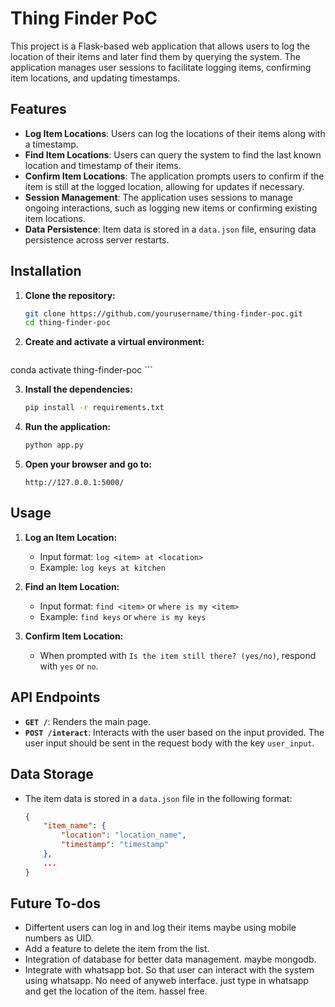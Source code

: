 # Thing Finder PoC

This project is a Flask-based web application that allows users to log the location of their items and later find them by querying the system. The application manages user sessions to facilitate logging items, confirming item locations, and updating timestamps.

## Features

- **Log Item Locations**: Users can log the locations of their items along with a timestamp.
- **Find Item Locations**: Users can query the system to find the last known location and timestamp of their items.
- **Confirm Item Locations**: The application prompts users to confirm if the item is still at the logged location, allowing for updates if necessary.
- **Session Management**: The application uses sessions to manage ongoing interactions, such as logging new items or confirming existing item locations.
- **Data Persistence**: Item data is stored in a `data.json` file, ensuring data persistence across server restarts.

## Installation

1. **Clone the repository:**
    ```sh
    git clone https://github.com/yourusername/thing-finder-poc.git
    cd thing-finder-poc
    ```

2. **Create and activate a virtual environment:**
    ```sh conda create --name [thing-finder-poc] python=3.8
conda activate thing-finder-poc
    ```

3. **Install the dependencies:**
    ```sh
    pip install -r requirements.txt
    ```

4. **Run the application:**
    ```sh
    python app.py
    ```

5. **Open your browser and go to:**
    ```
    http://127.0.0.1:5000/
    ```

## Usage

1. **Log an Item Location:**
    - Input format: `log <item> at <location>`
    - Example: `log keys at kitchen`

2. **Find an Item Location:**
    - Input format: `find <item>` or `where is my <item>`
    - Example: `find keys` or `where is my keys`

3. **Confirm Item Location:**
    - When prompted with `Is the item still there? (yes/no)`, respond with `yes` or `no`.

## API Endpoints

- **`GET /`**: Renders the main page.
- **`POST /interact`**: Interacts with the user based on the input provided. The user input should be sent in the request body with the key `user_input`.

## Data Storage

- The item data is stored in a `data.json` file in the following format:
    ```json
    {
        "item_name": {
            "location": "location_name",
            "timestamp": "timestamp"
        },
        ...
    }
    ```

## Future To-dos

- Differtent users can log in and log their items maybe using mobile numbers as UID.
- Add a feature to delete the item from the list.
- Integration of database for better data management. maybe mongodb.
- Integrate with whatsapp bot. So that user can interact with the system using whatsapp. No need of anyweb interface. just type in whatsapp and get the location of the item. hassel free.
